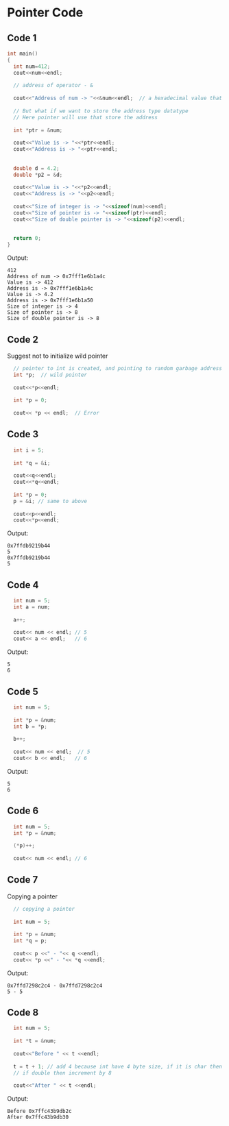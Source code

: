 # Pointer Code

## Code 1

```cpp
int main() 
{
  int num=412;
  cout<<num<<endl;
  
  // address of operator - &
  
  cout<<"Address of num -> "<<&num<<endl;  // a hexadecimal value that is memory address
  
  // But what if we want to store the address type datatype
  // Here pointer will use that store the address
  
  int *ptr = &num;
  
  cout<<"Value is -> "<<*ptr<<endl;
  cout<<"Address is -> "<<ptr<<endl;
  
  
  double d = 4.2;
  double *p2 = &d;
  
  cout<<"Value is -> "<<*p2<<endl;
  cout<<"Address is -> "<<p2<<endl;
  
  cout<<"Size of integer is -> "<<sizeof(num)<<endl;
  cout<<"Size of pointer is -> "<<sizeof(ptr)<<endl;
  cout<<"Size of double pointer is -> "<<sizeof(p2)<<endl;
  
  
  return 0;
}
```
Output:

```
412
Address of num -> 0x7fff1e6b1a4c
Value is -> 412
Address is -> 0x7fff1e6b1a4c
Value is -> 4.2
Address is -> 0x7fff1e6b1a50
Size of integer is -> 4
Size of pointer is -> 8
Size of double pointer is -> 8
```

## Code 2

Suggest not to initialize wild pointer

```cpp
  // pointer to int is created, and pointing to random garbage address
  int *p;  // wild pointer
  
  cout<<*p<<endl;
  
  int *p = 0;
  
  cout<< *p << endl;  // Error
```

## Code 3

```cpp
  int i = 5;
  
  int *q = &i; 
  
  cout<<q<<endl;
  cout<<*q<<endl;
  
  int *p = 0;
  p = &i; // same to above
  
  cout<<p<<endl;
  cout<<*p<<endl;
```

Output:
```
0x7ffdb9219b44
5
0x7ffdb9219b44
5
```

## Code 4

```cpp
  int num = 5;
  int a = num;
  
  a++;
  
  cout<< num << endl; // 5
  cout<< a << endl;   // 6
```

Output:

```
5
6
```

## Code 5

```cpp
  int num = 5;
  
  int *p = &num;
  int b = *p;
  
  b++;
  
  cout<< num << endl;  // 5
  cout<< b << endl;   // 6
```
Output:

```
5
6
```

## Code 6

```cpp
  int num = 5;
  int *p = &num;
  
  (*p)++;
  
  cout<< num << endl; // 6
```

## Code 7
Copying a pointer
```cpp
  // copying a pointer
  
  int num = 5;
  
  int *p = &num;
  int *q = p;
  
  cout<< p <<" - "<< q <<endl;
  cout<< *p <<" - "<< *q <<endl;
```

Output:
```
0x7ffd7298c2c4 - 0x7ffd7298c2c4
5 - 5
```

## Code 8

```cpp
  int num = 5;
  
  int *t = &num;
  
  cout<<"Before " << t <<endl;
  
  t = t + 1; // add 4 because int have 4 byte size, if it is char then increment by 1
  // if double then increment by 8
  
  cout<<"After " << t <<endl;
```

Output:
```
Before 0x7ffc43b9db2c
After 0x7ffc43b9db30
```
